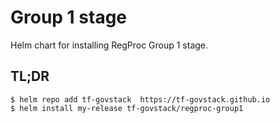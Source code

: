 # Group 1 stage

Helm chart for installing RegProc Group 1 stage.  

## TL;DR

```console
$ helm repo add tf-govstack  https://tf-govstack.github.io
$ helm install my-release tf-govstack/regproc-group1
```

